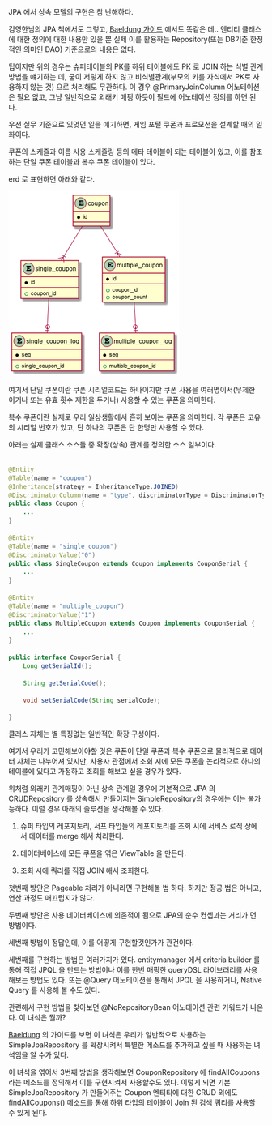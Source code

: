 
JPA 에서 상속 모델의 구현은 참 난해하다.

김영한님의 JPA 책에서도 그렇고, [Baeldung 가이드](https://www.baeldung.com/hibernate-inheritance) 에서도 똑같은 데.. 엔티티 클래스에 대한 정의에 대한 내용만 있을 뿐 실제 이를 활용하는 Repository(또는 DB기준 한정적인 의미인 DAO) 기준으로의 내용은 없다.

팁이지만 위의 경우는 슈퍼테이블의 PK를 하위 테이블에도 PK 로 JOIN 하는 식별 관계 방법을 얘기하는 데, 굳이 저렇게 하지 않고 비식별관계(부모의 키를 자식에서 PK로 사용하지 않는 것) 으로 처리해도 무관하다. 이 경우 @PrimaryJoinColumn 어노테이션은 필요 없고, 그냥 일반적으로 외래키 매핑 하듯이 필드에 어노테이션 정의를 하면 된다.

우선 실무 기준으로 있엇던 일을 얘기하면, 게임 포털 쿠폰과 프로모션을 설계할 때의 일화이다.

쿠폰의 스케줄과 이름 사용 스케줄링 등의 메타 테이블이 되는 테이블이 있고, 이를 참조하는 단일 쿠폰 테이블과 복수 쿠폰 테이블이 있다.

erd 로 표현하면 아래와 같다.

<img src="/images/couponerd.png"/>

여기서 단일 쿠폰이란 쿠폰 시리얼코드는 하나이지만 쿠폰 사용을 여러명이서(무제한 이거나 또는 유효 횟수 제한을 두거나) 사용할 수 있는 쿠폰을 의미한다. 

복수 쿠폰이란 실제로 우리 일상생활에서 흔히 보이는 쿠폰을 의미한다. 각 쿠폰은 고유의 시리얼 번호가 있고, 단 하나의 쿠폰은 단 한명만 사용할 수 있다.


아래는 실제 클래스 소스들 중 확장(상속) 관계를 정의한 소스 일부이다.

```java

@Entity
@Table(name = "coupon")
@Inheritance(strategy = InheritanceType.JOINED)
@DiscriminatorColumn(name = "type", discriminatorType = DiscriminatorType.INTEGER)
public class Coupon {
    ...
}

@Entity
@Table(name = "single_coupon")
@DiscriminatorValue("0")
public class SingleCoupon extends Coupon implements CouponSerial {
    ...
}

@Entity
@Table(name = "multiple_coupon")
@DiscriminatorValue("1")
public class MultipleCoupon extends Coupon implements CouponSerial {
    ...
}

public interface CouponSerial {
    Long getSerialId();

    String getSerialCode();

    void setSerialCode(String serialCode);

}

```

클래스 자체는 별 특징없는 일반적인 확장 구성이다. 


여기서 우리가 고민해보아야할 것은 쿠폰이 단일 쿠폰과 복수 쿠폰으로 물리적으로 데이터 자체는 나누어져 있지만, 사용자 관점에서 조회 시에 모든 쿠폰을 논리적으로 하나의 테이블에 있다고 가정하고 조회를 해보고 싶을 경우가 있다.

위처럼 외래키 관계매핑이 아닌 상속 관계일 경우에 기본적으로 JPA 의 CRUDRepository 를 상속해서 만들어지는 SimpleRepository의 경우에는 이는 불가능하다. 이럴 경우 아래의 솔루션을 생각해볼 수 있다.

1. 슈퍼 타입의 레포지토리, 서프 타입들의 레포지토리를 조회 시에 서비스 로직 상에서 데이터를 merge 해서 처리한다.

2. 데이터베이스에 모든 쿠폰을 엮은 ViewTable 을 만든다.

3. 조회 시에 쿼리를 직접 JOIN 해서 조회한다.

첫번째 방안은 Pageable 처리가 아니라면 구현해볼 법 하다. 하지만 정공 법은 아니고, 연산 과정도 매끄럽지가 않다.

두번째 방안은 사용 데이터베이스에 의존적이 됨으로 JPA의 순수 컨셉과는 거리가 먼 방법이다.

세번째 방법이 정답인데, 이를 어떻게 구현할것인가가 관건이다.

세번째를 구현하는 방법은 여러가지가 있다. entitymanager 에서 criteria builder 를 통해 직접 JPQL 을 만드는 방법이나 이를 한번 매핑한 queryDSL 라이브러리를 사용해보는 방법도 있다. 또는 @Query 어노테이션을 통해서 JPQL 을 사용하거나, Native Query 를 사용해 볼 수도 있다.

관련해서 구현 방법을 찾아보면 @NoRepositoryBean 어노테이션 관련 키워드가 나온다. 이 녀석은 뭘까?

[Baeldung](https://www.baeldung.com/spring-data-jpa-method-in-all-repositories) 의 가이드를 보면 이 녀석은 우리가 일반적으로 사용하는 SimpleJpaRepository 를 확장시켜서 특별한 메소드를 추가하고 싶을 때 사용하는 녀석임을 알 수가 있다.

이 녀석을 엮어서 3번째 방법을 생각해보면 CouponRepository 에 findAllCoupons 라는 메소드를 정의해서 이를 구현시켜서 사용할수도 있다. 이렇게 되면 기본 SimpleJpaRepository 가 만들어주는 Coupon 엔티티에 대한 CRUD 외에도 findAllCoupons() 메소드를 통해 하위 타입의 테이블이 Join 된 검색 쿼리를 사용할 수 있게 된다.

